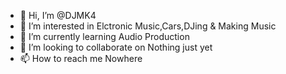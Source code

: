 - 👋 Hi, I’m @DJMK4
- 👀 I’m interested in Elctronic Music,Cars,DJing & Making Music
- 🌱 I’m currently learning Audio Production 
- 💞️ I’m looking to collaborate on Nothing just yet
- 📫 How to reach me Nowhere 

<!---
DJMK4/DJMK4 is a ✨ special ✨ repository because its `README.md` (this file) appears on your GitHub profile.
You can click the Preview link to take a look at your changes.
--->
